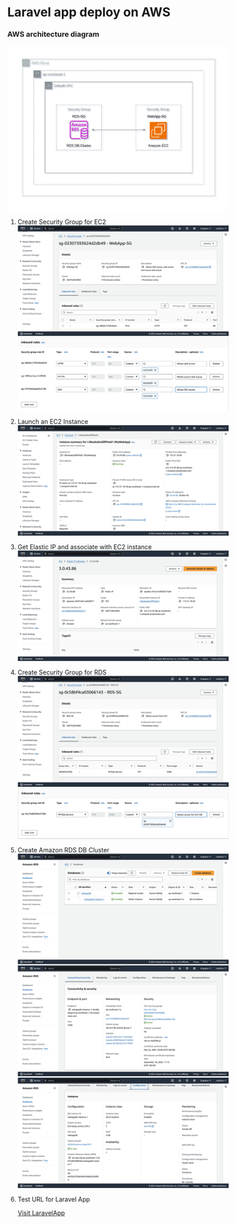 Laravel app deploy on AWS
=======
### AWS architecture diagram

![image alt](https://github.com/MratHeinTwan/Laravel-app/blob/d371e90100a52042e14308602212632672005425/screenshots/aws-architecture-diagram.png)


1. Create Security Group for EC2
   ![image alt](https://github.com/MratHeinTwan/Laravel-app/blob/20571e7b0899e1aa91e317f9087255d149fd8cff/screenshots/pic-01.png)
   ![image alt](https://github.com/MratHeinTwan/Laravel-app/blob/20571e7b0899e1aa91e317f9087255d149fd8cff/screenshots/pic-02.png)

2. Launch an EC2 Instance
    ![image alt](https://github.com/MratHeinTwan/Laravel-app/blob/20571e7b0899e1aa91e317f9087255d149fd8cff/screenshots/pic-03.png)

3. Get Elastic IP and associate with EC2 instance
    ![image alt](https://github.com/MratHeinTwan/Laravel-app/blob/20571e7b0899e1aa91e317f9087255d149fd8cff/screenshots/pic-04.png)

4. Create Security Group for RDS
    ![image alt](https://github.com/MratHeinTwan/Laravel-app/blob/20571e7b0899e1aa91e317f9087255d149fd8cff/screenshots/pic-05.png)
    ![image alt](https://github.com/MratHeinTwan/Laravel-app/blob/20571e7b0899e1aa91e317f9087255d149fd8cff/screenshots/pic-06.png)

5. Create Amazon RDS DB Cluster
    ![image alt](https://github.com/MratHeinTwan/Laravel-app/blob/20571e7b0899e1aa91e317f9087255d149fd8cff/screenshots/pic-07.png)
    ![image alt](https://github.com/MratHeinTwan/Laravel-app/blob/20571e7b0899e1aa91e317f9087255d149fd8cff/screenshots/pic-08.png)
    ![image alt](https://github.com/MratHeinTwan/Laravel-app/blob/20571e7b0899e1aa91e317f9087255d149fd8cff/screenshots/pic-09.png)

6. Test URL for Laravel App

   [Visit LaravelApp](http://3.0.43.86/)
